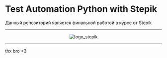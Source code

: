 <h1>Test Automation Python with Stepik</h1>

<div>
    <p>Данный репозиторий является финальной работой в курсе от Stepik</p>
</div>

---

<div style="text-align:center; margin: auto;">
    <img style="max-width:450px; max-height:150px" src="https://www.ranepa.ru/upload/iblock/22b/pic.png" alt="logo_stepik">
</div>

---

<div>thx bro <3</div>